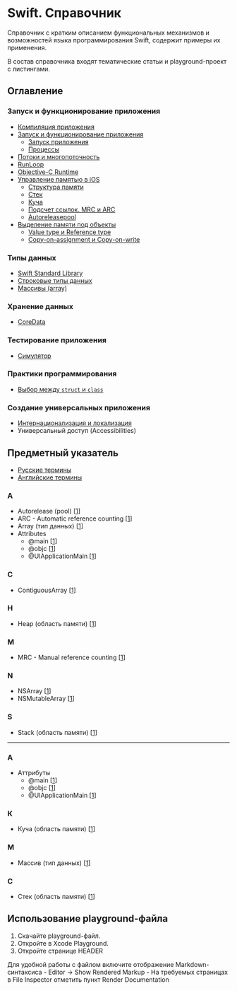 # Swift. Справочник
Справочник с кратким описанием функциональных механизмов и возможностей языка программирования Swift, содержит примеры их применения.

В состав справочника входят тематические статьи и playground-проект с листингами.

## Оглавление

### Запуск и функционирование приложения

- [Компиляция приложения](./AppCompilation.md)
- [Запуск и функционирование приложения](./AppExecution.md)
	- [Запуск приложения](./AppExecution.md#launch)
	- [Процессы](./AppExecution.md#processes)
- [Потоки и многопоточность](/Thearding.md)
- [RunLoop](./RunLoop.md)
- [Objective-C Runtime](./ObjectiveCRuntime.md)
- [Управление памятью в iOS](./MemoryManagement.md)
	- [Структура памяти](./MemoryManagement.md#structure)
	- [Стек](./MemoryManagement.md#stack)
	- [Куча](./MemoryManagement.md#heap)
	- [Подсчет ссылок. MRC и ARC](./MemoryManagement.md#refcounting)
	- [Autoreleasepool](./MemoryManagement.md#autoreleasepool)
- [Выделение памяти под объекты](./MemoryManagement.md#usememory)
	- [Value type и Reference type](./MemoryManagement.md#usememory)
	- [Copy-on-assignment и Copy-on-write](./MemoryManagement.md#coa-cow)

### Типы данных

-	[Swift Standard Library](./SwiftStandardLibrary.md)
-	[Строковые типы данных](./String.md)
-	[Массивы (array)](./Array.md)

### Хранение данных

- [CoreData](./CoreData.md)

### Тестирование приложения

- [Симулятор](./Simulator.md)

### Практики программирования

- [Выбор между `struct` и `class`](./StructClassChoise.md)

### Создание универсальных приложения

- [Интернационализация и локализация](./Localization.md)
- Универсальный доступ (Accessibilities)

## Предметный указатель

- [Русские термины](#rus)
- [Английские термины](#eng)

<a id="eng"></a>
### A
- Autorelease (pool) [[1](/MemoryManagement.md#autoreleasepool)]
- ARC - Automatic reference counting [[1](/MemoryManagement.md#arc)]
- Array (тип данных) [[1](/Array.md#array)]
- Attributes
	- @main [[1](./AppExecution.md#launch)]
	- @objc [[1](/ObjectiveCRuntime.md)]
	- @UIApplicationMain [[1](./AppExecution.md#launch)]

### C
- ContiguousArray [[1](/Array.md#contiguousarray)]

### H
- Heap (область памяти) [[1](/MemoryManagement.md#heap)]

### M
- MRC - Manual reference counting [[1](/MemoryManagement.md#mrc)]

### N
- NSArray [[1](/Array.md#nsarray)]
- NSMutableArray [[1](/Array.md#nsmutablearray)]

### S
- Stack (область памяти) [[1](/MemoryManagement.md#stack)]

---
<a id="rus"></a>
### А
- Аттрибуты
	- @main [[1](./AppExecution.md#launch)]
	- @objc [[1](/ObjectiveCRuntime.md)]
	- @UIApplicationMain [[1](./AppExecution.md#launch)]

### К
- Куча (область памяти) [[1](/MemoryManagement.md#heap)]

### М
- Массив (тип данных) [[1](/Array.md#array)]

### С
- Стек (область памяти) [[1](/MemoryManagement.md#stack)]


## Использование playground-файла

1. Скачайте playground-файл.
2. Откройте в Xcode Playground.
3. Откройте странице HEADER

Для удобной работы с файлом включите отображение Markdown-синтаксиса
	- Editor -> Show Rendered Markup
	- На требуемых страницах в File Inspector отметить пункт Render Documentation
